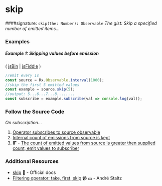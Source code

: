 # skip
####signature: `skip(the: Number): Observable`
*The gist: Skip a specified number of emitted items...*


### Examples

##### Example 1: Skipping values before emission

( [jsBin](http://jsbin.com/hacepudabi/1/edit?js,console) | [jsFiddle](https://jsfiddle.net/btroncone/ar1eqbya/) )

```js
//emit every 1s
const source = Rx.Observable.interval(1000);
//skip the first 5 emitted values
const example = source.skip(5);
//output: 5...6...7...8........
const subscribe = example.subscribe(val => console.log(val));
```

### Follow the Source Code
*On subscription...*

1. [Operator subscribes to source observable](https://github.com/ReactiveX/rxjs/blob/master/src/operator/skip.ts#L29)
2. [Internal count of emissions from source is kept](https://github.com/ReactiveX/rxjs/blob/master/src/operator/skip.ts#L39)
3. **IF** - [The count of emitted values from source is greater then supplied count, emit values to subscriber](https://github.com/ReactiveX/rxjs/blob/master/src/operator/skip.ts#L46-L48)


### Additional Resources
* [skip](http://reactivex.io/rxjs/class/es6/Observable.js~Observable.html#instance-method-skip) :newspaper: - Official docs
* [Filtering operator: take, first, skip](https://egghead.io/lessons/rxjs-filtering-operators-take-first-skip?course=rxjs-beyond-the-basics-operators-in-depth) :video_camera: :dollar: - André Staltz
